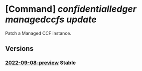 # [Command] _confidentialledger managedccfs update_

Patch a Managed CCF instance.

## Versions

### [2022-09-08-preview](/Resources/mgmt-plane/L3N1YnNjcmlwdGlvbnMve30vcmVzb3VyY2Vncm91cHMve30vcHJvdmlkZXJzL21pY3Jvc29mdC5jb25maWRlbnRpYWxsZWRnZXIvbWFuYWdlZGNjZnMve30=/2022-09-08-preview.xml) **Stable**

<!-- mgmt-plane /subscriptions/{}/resourcegroups/{}/providers/microsoft.confidentialledger/managedccfs/{} 2022-09-08-preview -->
